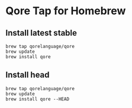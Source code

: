 # Qore Tap for Homebrew

## Install latest stable

```
brew tap qorelanguage/qore
brew update
brew install qore
```

## Install head

```
brew tap qorelanguage/qore
brew update
brew install qore --HEAD
```

